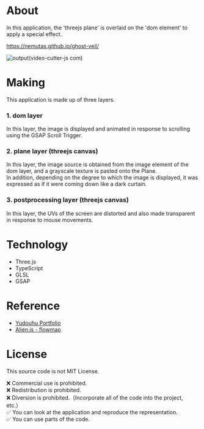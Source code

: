 # About
In this application, the 'threejs plane' is overlaid on the 'dom element' to apply a special effect.

https://nemutas.github.io/ghost-veil/

![output(video-cutter-js com)](https://user-images.githubusercontent.com/46724121/175795833-79784279-ba17-47a8-b253-c1fdc6650bee.gif)

# Making
This application is made up of three layers.

### 1. dom layer
In this layer, the image is displayed and animated in response to scrolling using the GSAP Scroll Trigger.

### 2. plane layer (threejs canvas)
In this layer, the image source is obtained from the image element of the dom layer, and a grayscale texture is pasted onto the Plane.<br>
In addition, depending on the degree to which the image is displayed, it was expressed as if it were coming down like a dark curtain.

### 3. postprocessing layer (threejs canvas)
In this layer, the UVs of the screen are distorted and also made transparent in response to mouse movements.

# Technology

- Three.js
- TypeScript
- GLSL
- GSAP

# Reference
- [Yudouhu Portfolio](https://yudouhu.org/)
- [Alien.js - flowmap](https://github.com/pschroen/alien.js/)

# License

This source code is not MIT License.

❌ Commercial use is prohibited.<br>
❌ Redistribution is prohibited.<br>
❌ Diversion is prohibited.（Incorporate all of the code into the project, etc.）<br>
✅ You can look at the application and reproduce the representation.<br>
✅ You can use parts of the code.

